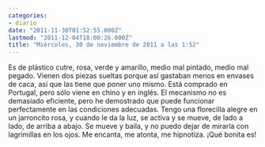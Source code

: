 ```yaml
---
categories:
- diario
date: "2011-11-30T01:52:55.000Z"
lastmod: "2011-12-04T18:00:26.000Z"
title: "Miércoles, 30 de noviembre de 2011 a las 1:52"
---
```


Es de plástico cutre, rosa, verde y amarillo, medio mal pintado, medio mal pegado. Vienen dos piezas sueltas porque así­ gastaban menos en envases de caca, así­ que las tiene que poner uno mismo. Está comprado en Portugal, pero sólo viene en chino y en inglés. El mecanismo no es demasiado eficiente, pero he demostrado que puede funcionar perfectamente en las condiciones adecuadas. Tengo una florecilla alegre en un jarroncito rosa, y cuando le da la luz, se activa y se mueve, de lado a lado, de arriba a abajo. Se mueve y baila, y no puedo dejar de mirarla con lagrimillas en los ojos. Me encanta, me atonta, me hipnotiza. ¡Qué bonita es!